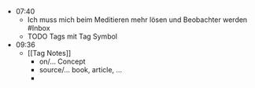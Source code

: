 - 07:40
	- Ich muss mich beim Meditieren mehr lösen und Beobachter werden #Inbox
	- TODO Tags mit Tag Symbol
- 09:36
	- [[Tag Notes]]
		- on/… Concept
		- source/… book, article, …
		-
